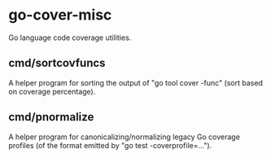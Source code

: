# go-cover-misc

Go language code coverage utilities.

## cmd/sortcovfuncs

A helper program for sorting the output of "go tool cover -func" (sort based on coverage percentage).

## cmd/pnormalize

A helper program for canonicalizing/normalizing legacy Go coverage profiles (of the format emitted by "go test -coverprofile=...").


